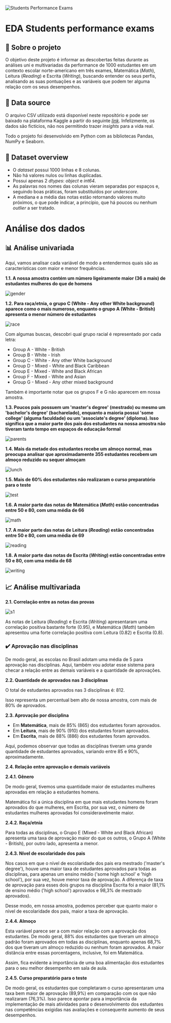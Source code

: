 ![Students Performance Exams](https://github.com/fialhovi/students_performance_exams_analysis/assets/104800356/eba2c8aa-f13d-47fe-8d1d-2150b95f33cf)

# EDA Students performance exams

## 🔎 **Sobre o projeto**

O objetivo deste projeto é informar as descobertas feitas durante as análises uni e multivariadas da performance de 1000 estudantes em um contexto escolar norte-americano em três exames, Matemática (_Math_), Leitura (_Reading_) e Escrita (_Writing_), buscando entender os seus perfis, analisando as suas pontuações e as variáveis que podem ter alguma relação com os seus desempenhos.

## 📄 **Data source**

O arquivo CSV utilizado está disponível neste repositório e pode ser baixado na plataforma Kaggle a partir do seguinte [_link_](https://www.kaggle.com/datasets/spscientist/students-performance-in-exams). Infelizmente, os dados são fictícios, não nos permitindo trazer _insights_ para a vida real.

Todo o projeto foi desenvolvido em Python com as bibliotecas Pandas, NumPy e Seaborn.

## 📝 **Dataset overview**

* O _dataset_ possui 1000 linhas e 8 colunas.
* Não há valores nulos ou linhas duplicadas.
* Possui apenas 2 _dtypes_: _object_ e _int64_.
* As palavras nos nomes das colunas vieram separadas por espaços e, seguindo boas práticas, foram substituídos por _underscore_.
* A mediana e a média das notas estão retornando valores muito próximos, o que pode indicar, a princípio, que há poucos ou nenhum _outlier_ a ser tratado.

# **Análise dos dados**

## 📊 **Análise univariada**

Aqui, vamos analisar cada variável de modo a entendermos quais são as características com maior e menor frequências.

**1.1. A nossa amostra contém um número ligeiramente maior (36 a mais) de estudantes mulheres do que de homens**


![gender](https://github.com/fialhovi/students_performance_exams_analysis/assets/104800356/1ae75b30-9808-4ddd-b1e2-48a9408251a4)


**1.2. Para raça/etnia, o grupo C (White - Any other White background) aparece como o mais numeroso, enquanto o grupo A (White - British) apresenta o menor número de estudantes**


![race](https://github.com/fialhovi/students_performance_exams_analysis/assets/104800356/f17da039-e395-4ccf-a22d-503619477e4e)


Com algumas buscas, descobri qual grupo racial é representado por cada letra:

* Group A - White - British
* Group B - White - Irish
* Group C - White - Any other White background
* Group D - Mixed - White and Black Caribbean
* Group E - Mixed - White and Black African
* Group F - Mixed - White and Asian
* Group G - Mixed - Any other mixed background

Também é importante notar que os grupos F e G não aparecem em nossa amostra.

**1.3. Poucos pais possuem um 'master's degree' (mestrado) ou mesmo um 'bachelor's degree' (bacharelado), enquanto a maioria possui 'some college' (alguma faculdade) ou um 'associate's degree' (diploma). Isso significa que a maior parte dos pais dos estudantes na nossa amostra não tiveram tanto tempo em espaços de educação formal**

![parents](https://github.com/fialhovi/students_performance_exams_analysis/assets/104800356/bbdee83b-4d87-45a9-a0c6-bea5c1727db3)

**1.4. Mais da metade dos estudantes recebe um almoço normal, mas preocupa analisar que aproximadamente 355 estudantes recebem um almoço reduzido ou sequer almoçam**

![lunch](https://github.com/fialhovi/students_performance_exams_analysis/assets/104800356/c031b07d-bc50-4f9f-872e-d4ca9f206c05)

**1.5. Mais de 60% dos estudantes não realizaram o curso preparatório para o teste**

![test](https://github.com/fialhovi/students_performance_exams_analysis/assets/104800356/a6b7c0be-f6e7-4794-ac54-43aeac6d7115)

**1.6. A maior parte das notas de Matemática (_Math_) estão concentradas entre 50 e 80, com uma média de 66**

![math](https://github.com/fialhovi/students_performance_exams_analysis/assets/104800356/890c1a03-7745-4c65-b2d0-c03ff69d6535)

**1.7. A maior parte das notas de Leitura (_Reading_) estão concentradas entre 50 e 80, com uma média de 69**

![reading](https://github.com/fialhovi/students_performance_exams_analysis/assets/104800356/7e01fc17-6d0b-402f-84d7-5072c502a0ab)

**1.8. A maior parte das notas de Escrita (_Writing_) estão concentradas entre 50 e 80, com uma média de 68**

![writing](https://github.com/fialhovi/students_performance_exams_analysis/assets/104800356/2ca52750-8220-4b39-840b-f96953c39156)

## 📈 **Análise multivariada**

**2.1. Correlação entre as notas das provas**

![s1](https://github.com/fialhovi/students_performance_exams_analysis/assets/104800356/6a4c8167-64ad-4957-adae-a722788c0358)

As notas de Leitura (_Reading_) e Escrita (_Writing_) apresentaram uma correlação positiva bastante forte (0.95), e Matemática (_Math_) também apresentou uma forte correlação positiva com Leitura (0.82) e Escrita (0.8).

### ✔️ Aprovação nas disciplinas

De modo geral, as escolas no Brasil adotam uma média de 5 para aprovação nas disciplinas. Aqui, também vou adotar esse sistema para checar a relação entre as demais variáveis e a quantidade de aprovações.

**2.2. Quantidade de aprovados nas 3 disciplinas**

O total de estudantes aprovados nas 3 disciplinas é: 812.

Isso representa um percentual bem alto de nossa amostra, com mais de 80% de aprovados.

**2.3. Aprovação por disciplina**

* Em **Matemática**, mais de 85% (865) dos estudantes foram aprovados.
* Em **Leitura**, mais de 90% (910) dos estudantes foram aprovados.
* Em **Escrita**, mais de 88% (886) dos estudantes foram aprovados.

Aqui, podemos observar que todas as disciplinas tiveram uma grande quantidade de estudantes aprovados, variando entre 85 e 90%, aproximadamente.

**2.4. Relação entre aprovação e demais variáveis**

**2.4.1. Gênero**

De modo geral, tivemos uma quantidade maior de estudantes mulheres aprovadas em relação a estudantes homens.

Matemática foi a única disciplina em que mais estudantes homens foram aprovados do que mulheres, em Escrita, por sua vez, o número de estudantes mulheres aprovadas foi consideravelmente maior.

**2.4.2. Raça/etnia**

Para todas as disciplinas, o Grupo E (Mixed - White and Black African) apresenta uma taxa de aprovação maior do que os outros, o Grupo A (White - British), por outro lado, apresenta a menor.

**2.4.3. Nível de escolaridade dos pais**

Nos casos em que o nível de escolaridade dos pais era mestrado ('master's degree'), houve uma maior taxa de estudantes aprovados para todas as disciplinas, para apenas um ensino médio ('some high school' e 'high school'), por sua vez, houve menor taxa de aprovação. A diferença de taxa de aprovação para esses dois grupos na disciplina Escrita foi a maior (81,1% de ensino médio ('high school') aprovados e 98,3% de mestrado aprovados).

Desse modo, em nossa amostra, podemos perceber que quanto maior o nível de escolaridade dos pais, maior a taxa de aprovação.

**2.4.4. Almoço**

Esta variável parece ser a com maior relação com a aprovação dos estudantes. De modo geral, 88% dos estudantes que tiveram um almoço padrão foram aprovados em todas as disciplinas, enquanto apenas 68,7% dos que tiveram um almoço reduzido ou nenhum foram aprovados. A maior distância entre essas porcentagens, inclusive, foi em Matemática.

Assim, fica evidente a importância de uma boa alimentação dos estudantes para o seu melhor desempenho em sala de aula.

**2.4.5. Curso preparatório para o teste**

De modo geral, os estudantes que completaram o curso apresentaram uma taxa bem maior de aprovação (89,9%) em comparação com os que não realizaram (76,3%). Isso parece apontar para a importância da implementação de mais atividades para o desenvolvimento dos estudantes nas competências exigidas nas avaliações e consequente aumento de seus desempenhos.

